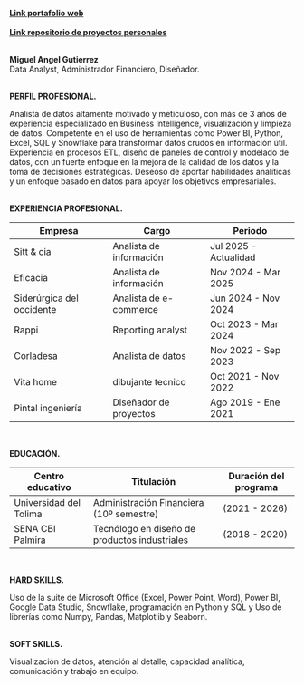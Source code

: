 **[Link portafolio web](https://miguelgutierrezdataproyects.github.io/Portafolio_web/)**
<br><br>
**[Link repositorio de proyectos personales](https://github.com/MiguelGutierrezDataProyects/Proyectos-personales)**
<br><br>

**Miguel Angel Gutierrez**<br>
Data Analyst, Administrador Financiero, Diseñador.
<br><br>

**PERFIL PROFESIONAL.**

Analista de datos altamente motivado y meticuloso, con más de 3 años de experiencia especializado en Business Intelligence, visualización y limpieza de datos. Competente en el uso de herramientas como Power BI, Python, Excel, SQL y Snowflake para transformar datos crudos en información útil. Experiencia en procesos ETL, diseño de paneles de control y modelado de datos, con un fuerte enfoque en la mejora de la calidad de los datos y la toma de decisiones estratégicas. Deseoso de aportar habilidades analíticas y un enfoque basado en datos para apoyar los objetivos empresariales.
<br><br>

**EXPERIENCIA PROFESIONAL.**

| Empresa | Cargo | Periodo |
| --- | --- | --- |
| Sitt & cia | Analista de información | Jul 2025 - Actualidad |
| Eficacia | Analista de información | Nov 2024 - Mar 2025 |
| Siderúrgica del occidente | Analista de e-commerce | Jun 2024 - Nov 2024 |
| Rappi | Reporting analyst | Oct 2023 - Mar 2024 |
| Corladesa | Analista de datos | Nov 2022 - Sep 2023 |
| Vita home | dibujante tecnico | Oct 2021 - Nov 2022 |
| Pintal ingeniería | Diseñador de proyectos | Ago 2019 - Ene 2021 |

<br>

**EDUCACIÓN.**
 
| Centro educativo | Titulación | Duración del programa |
| --- | --- | --- |
| Universidad del Tolima | Administración Financiera (10º semestre) | (2021 - 2026) |
| SENA CBI Palmira | Tecnólogo en diseño de productos industriales | (2018 - 2020) |

<br>

**HARD SKILLS.**

Uso de la suite de Microsoft Office (Excel, Power Point, Word), Power BI, Google Data Studio, Snowflake, programación en Python y SQL y Uso de librerías como Numpy, Pandas, Matplotlib y Seaborn.
<br><br>

**SOFT SKILLS.**

Visualización de datos, atención al detalle, capacidad analítica, comunicación y trabajo en equipo.

